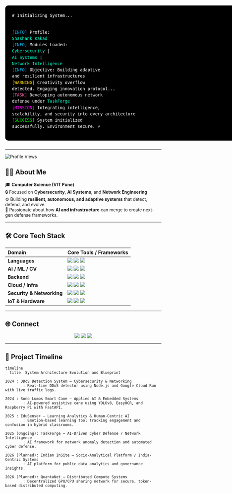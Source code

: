 <!-- GitHub Profile README for Shashank Kakad -->

<!-- Terminal Boot Sequence Intro (Color-Enhanced) -->
<div align="center">
  <pre style="background-color:#000000; color:#FFFFFF; padding:22px; border-radius:10px; text-align:left; font-family:'Fira Code', monospace; font-size:13.5px; line-height:1.5; width:700px; overflow:auto;">
# Initializing System...

<span style="color:#00BFFF;">[INFO]</span>    Profile: <span style="color:#00FFC8;">Shashank Kakad</span>
<span style="color:#00BFFF;">[INFO]</span>    Modules Loaded: <span style="color:#00FFC8;">Cybersecurity</span> | <span style="color:#00FFC8;">AI Systems</span> | <span style="color:#00FFC8;">Network Intelligence</span>
<span style="color:#00BFFF;">[INFO]</span>    Objective: Building adaptive and resilient infrastructures
<span style="color:#FFD700;">[WARNING]</span> Creativity overflow detected. Engaging innovation protocol...
<span style="color:#FF69B4;">[TASK]</span>    Developing autonomous network defense under <span style="color:#00FFC8;">TaskForge</span>
<span style="color:#FF00FF;">[MISSION]</span> Integrating intelligence, scalability, and security into every architecture
<span style="color:#00FF00;">[SUCCESS]</span> System initialized successfully. Environment secure. ⚡
  </pre>
</div>

<!-- Divider -->
<p align="center">
  <img src="https://capsule-render.vercel.app/api?type=rect&color=00FFC8&height=1&section=header&text=" alt="" />
</p>

---

![Profile Views](https://komarev.com/ghpvc/?username=RevvedUp&style=for-the-badge&color=00FFC8)

## 👨‍💻 About Me

🎓 **Computer Science (VIT Pune)**  
🔒 Focused on **Cybersecurity**, **AI Systems**, and **Network Engineering**  
⚙️ Building **resilient, autonomous, and adaptive systems** that detect, defend, and evolve.  
🧠 Passionate about how **AI and infrastructure** can merge to create next-gen defense frameworks.

---

## 🛠️ Core Tech Stack

| Domain | Core Tools / Frameworks |
|:--|:--|
| **Languages** | <img src="https://img.shields.io/badge/C++-00599C?logo=cplusplus&logoColor=white" /> <img src="https://img.shields.io/badge/Python-3776AB?logo=python&logoColor=white" /> <img src="https://img.shields.io/badge/JavaScript-F7DF1E?logo=javascript&logoColor=black" /> |
| **AI / ML / CV** | <img src="https://img.shields.io/badge/TensorFlow-FF6F00?logo=tensorflow&logoColor=white" /> <img src="https://img.shields.io/badge/OpenCV-5C3EE8?logo=opencv&logoColor=white" /> <img src="https://img.shields.io/badge/YOLOv8-00C853?logo=ai&logoColor=white" /> |
| **Backend** | <img src="https://img.shields.io/badge/FastAPI-009688?logo=fastapi&logoColor=white" /> <img src="https://img.shields.io/badge/Crow-2C3E50?logo=c%2B%2B&logoColor=white" /> <img src="https://img.shields.io/badge/REST-FF4088?logo=swagger&logoColor=white" /> |
| **Cloud / Infra** | <img src="https://img.shields.io/badge/Google%20Cloud-4285F4?logo=googlecloud&logoColor=white" /> <img src="https://img.shields.io/badge/Docker-2496ED?logo=docker&logoColor=white" /> <img src="https://img.shields.io/badge/GitHub%20Actions-2088FF?logo=githubactions&logoColor=white" /> |
| **Security & Networking** | <img src="https://img.shields.io/badge/CCNA-1E88E5?logo=cisco&logoColor=white" /> <img src="https://img.shields.io/badge/Network%20Defense-0F0F0F?logo=protonmail&logoColor=00FFC8" /> <img src="https://img.shields.io/badge/DDoS%20Detection-FF1744?logo=shield&logoColor=white" /> |
| **IoT & Hardware** | <img src="https://img.shields.io/badge/Raspberry%20Pi-A22846?logo=raspberrypi&logoColor=white" /> <img src="https://img.shields.io/badge/Arduino-00979D?logo=arduino&logoColor=white" /> <img src="https://img.shields.io/badge/Sensors%20%26%20Modules-37474F?logo=hardware&logoColor=white" /> |

---

## 🌐 Connect

<p align="center"> <a href="https://linkedin.com/in/shashankkakad"><img src="https://img.shields.io/badge/LinkedIn-0A66C2?logo=linkedin&logoColor=white" /></a> <a href="mailto:shashank.kakad@example.com"><img src="https://img.shields.io/badge/Email-2A2A2A?logo=gmail&logoColor=white" /></a> <a href="#"><img src="https://img.shields.io/badge/Portfolio-00FFC8?logo=vercel&logoColor=black" /></a> </p>

---

## 🧭 Project Timeline

```mermaid
timeline
  title  System Architecture Evolution and Blueprint

2024 : DDoS Detection System — Cybersecurity & Networking
        : Real-time DDoS detector using Node.js and Google Cloud Run with live traffic logs.

2024 : Sono Lumos Smart Cane — Applied AI & Embedded Systems
        : AI-powered assistive cane using YOLOv8, EasyOCR, and Raspberry Pi with FastAPI.

2025 : EduSense+ — Learning Analytics & Human-Centric AI
        : Emotion-based learning tool tracking engagement and confusion in hybrid classrooms.

2025 (Ongoing): TaskForge — AI-Driven Cyber Defense / Network Intelligence
        : AI framework for network anomaly detection and automated cyber defense.

2026 (Planned): Indian InSite — Socio-Analytical Platform / India-Centric Systems
        : AI platform for public data analytics and governance insights.

2026 (Planned): QuantaNet — Distributed Compute Systems
        : Decentralized GPU/CPU sharing network for secure, token-based distributed computing.

